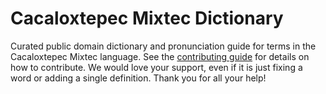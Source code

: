 
# Cacaloxtepec Mixtec Dictionary

Curated public domain dictionary and pronunciation guide for terms in the Cacaloxtepec Mixtec language. See the [contributing guide](https://github.com/drumworkteam/term/blob/make/.github/contributing.md) for details on how to contribute. We would love your support, even if it is just fixing a word or adding a single definition. Thank you for all your help!
